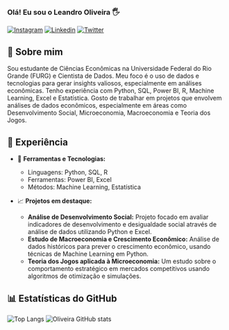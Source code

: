 ### Olá! Eu sou o Leandro Oliveira 🖐️

[![Instagram](https://img.shields.io/badge/Instagram-E4405F?style=for-the-badge&logo=instagram&logoColor=white)](https://instagram.com/lo_disciplina/)
[![Linkedin](https://img.shields.io/badge/LinkedIn-0077B5?style=for-the-badge&logo=linkedin&logoColor=white)](https://www.linkedin.com/in/leandro-oliveira-750000a5/)
[![Twitter](https://img.shields.io/badge/Twitter-1DA1F2?style=for-the-badge&logo=twitter&logoColor=white)](https://x.com/leoo__oliveira)

## 🚀 Sobre mim
Sou estudante de Ciências Econômicas na Universidade Federal do Rio Grande (FURG) e Cientista de Dados. Meu foco é o uso de dados e tecnologias para gerar insights valiosos, especialmente em análises econômicas. Tenho experiência com Python, SQL, Power BI, R, Machine Learning, Excel e Estatística. Gosto de trabalhar em projetos que envolvem análises de dados econômicos, especialmente em áreas como Desenvolvimento Social, Microeconomia, Macroeconomia e Teoria dos Jogos.

## 💼 Experiência
- 🔧 **Ferramentas e Tecnologias:**
  - Linguagens: Python, SQL, R
  - Ferramentas: Power BI, Excel
  - Métodos: Machine Learning, Estatística

- 📈 **Projetos em destaque:**
  - **Análise de Desenvolvimento Social:** Projeto focado em avaliar indicadores de desenvolvimento e desigualdade social através de análise de dados utilizando Python e Excel.
  - **Estudo de Macroeconomia e Crescimento Econômico:** Análise de dados históricos para prever o crescimento econômico, usando técnicas de Machine Learning em Python.
  - **Teoria dos Jogos aplicada à Microeconomia:** Um estudo sobre o comportamento estratégico em mercados competitivos usando algoritmos de otimização e simulações.

## 📊 Estatísticas do GitHub

![Top Langs](https://github-readme-stats.vercel.app/api/top-langs/?username=leooliver&langs_count=8)
![Oliveira GitHub stats](https://github-readme-stats.vercel.app/api?username=leooliver&show_icons=true&theme=dracula)



